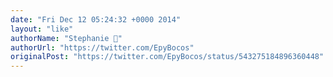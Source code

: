 ```yaml
---
date: "Fri Dec 12 05:24:32 +0000 2014"
layout: "like"
authorName: "Stephanie 🌹"
authorUrl: "https://twitter.com/EpyBocos"
originalPost: "https://twitter.com/EpyBocos/status/543275184896360448"
---
```

